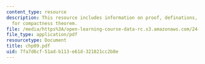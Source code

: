 ```yaml
---
content_type: resource
description: This resource includes information on proof, definations, and lemmas
  for compactness theorem.
file: /media/https%3A/open-learning-course-data-rc.s3.amazonaws.com/24-241-logic-i-fall-2005/7fa7d6cf51adb113e61d321821cc2b8e_chp09.pdf
file_type: application/pdf
resourcetype: Document
title: chp09.pdf
uid: 7fa7d6cf-51ad-b113-e61d-321821cc2b8e
---
```

